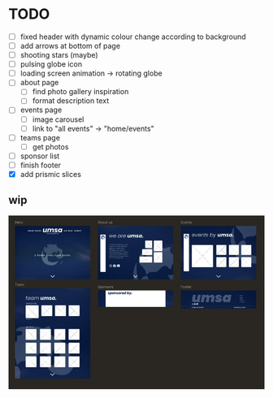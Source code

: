 # TODO
- [ ] fixed header with dynamic colour change according to background
- [ ] add arrows at bottom of page
- [ ] shooting stars (maybe)
- [ ] pulsing globe icon
- [ ] loading screen animation -> rotating globe
- [ ] about page
  - [ ] find photo gallery inspiration
  - [ ] format description text
- [ ] events page
  - [ ] image carousel
  - [ ] link to "all events" -> "home/events"
- [ ] teams page
  - [ ] get photos
- [ ] sponsor list
- [ ] finish footer
- [x] add prismic slices

## wip

![umsa wip](umsa-wip.jpg)
